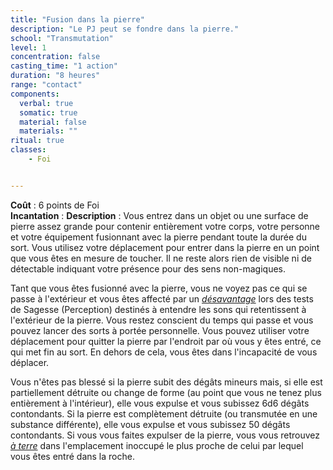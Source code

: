 ```yaml
---
title: "Fusion dans la pierre"
description: "Le PJ peut se fondre dans la pierre."
school: "Transmutation"
level: 1
concentration: false
casting_time: "1 action"
duration: "8 heures"
range: "contact"
components:
  verbal: true
  somatic: true
  material: false
  materials: ""
ritual: true
classes:
    - Foi


---
```

**Coût** : 6 points de Foi  
**Incantation** : 
**Description** : Vous entrez dans un objet ou une surface de pierre assez grande pour contenir entièrement votre corps, votre personne et votre équipement fusionnant avec la pierre pendant toute la durée du sort. Vous utilisez votre déplacement pour entrer dans la pierre en un point que vous êtes en mesure de toucher. Il ne reste alors rien de visible ni de détectable indiquant votre présence pour des sens non-magiques.

Tant que vous êtes fusionné avec la pierre, vous ne voyez pas ce qui se passe à l'extérieur et vous êtes affecté par un [_désavantage_](/utiliser-les-caracteristiques/#avantage-et-desavantage) lors des tests de Sagesse (Perception) destinés à entendre les sons qui retentissent à l'extérieur de la pierre. Vous restez conscient du temps qui passe et vous pouvez lancer des sorts à portée personnelle. Vous pouvez utiliser votre déplacement pour quitter la pierre par l'endroit par où vous y êtes entré, ce qui met fin au sort. En dehors de cela, vous êtes dans l'incapacité de vous déplacer.

Vous n'êtes pas blessé si la pierre subit des dégâts mineurs mais, si elle est partiellement détruite ou change de forme (au point que vous ne tenez plus entièrement à l'intérieur), elle vous expulse et vous subissez 6d6 dégâts contondants. Si la pierre est complètement détruite (ou transmutée en une substance différente), elle vous expulse et vous subissez 50 dégâts contondants. Si vous vous faites expulser de la pierre, vous vous retrouvez [_à terre_](/gerer-la-sante-du-personnage/#a-terre) dans l'emplacement inoccupé le plus proche de celui par lequel vous êtes entré dans la roche.
